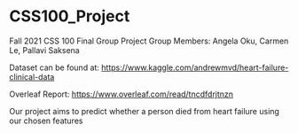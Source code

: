 # CSS100_Project

Fall 2021 CSS 100 Final Group Project
Group Members: Angela Oku, Carmen Le, Pallavi Saksena

Dataset can be found at: https://www.kaggle.com/andrewmvd/heart-failure-clinical-data

Overleaf Report: https://www.overleaf.com/read/tncdfdrjtnzn

Our project aims to predict whether a person died from heart failure using our chosen features
